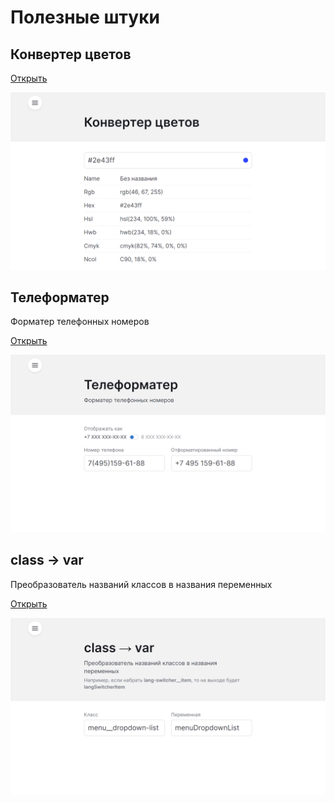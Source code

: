 # Полезные штуки

## Конвертер цветов

[Открыть](https://nameasy.github.io/tools/color-converter)

![Скриншот](screenshots/color-converter.png)

## Телеформатер

Форматер телефонных номеров

[Открыть](https://nameasy.github.io/tools/phone-formatter)

![Скриншот](screenshots/phone-formatter.png)

## class → var

Преобразователь названий классов в названия переменных

[Открыть](https://nameasy.github.io/tools/class-to-var)

![Скриншот](screenshots/class-to-var.png)
